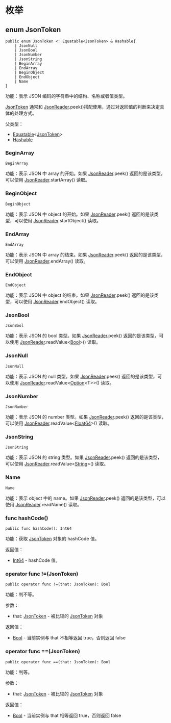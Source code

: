 # 枚举

## enum JsonToken

```cangjie
public enum JsonToken <: Equatable<JsonToken> & Hashable{
    | JsonNull
    | JsonBool
    | JsonNumber
    | JsonString
    | BeginArray
    | EndArray
    | BeginObject
    | EndObject
    | Name
}
```

功能：表示 JSON 编码的字符串中的结构、名称或者值类型。

[JsonToken](encoding_json_stream_package_enums.md#enum-jsontoken) 通常和 [JsonReader](encoding_json_stream_package_classes.md#class-jsonreader).peek()搭配使用，通过对返回值的判断来决定具体的处理方式。

父类型：

- [Equatable](../../../std/core/core_package_api/core_package_interfaces.md#interface-equatablet)\<[JsonToken](#enum-jsontoken)>
- [Hashable](../../../std/core/core_package_api/core_package_interfaces.md#interface-hashable)

### BeginArray

```cangjie
BeginArray
```

功能：表示 JSON 中 array 的开始。如果 [JsonReader](encoding_json_stream_package_classes.md#class-jsonreader).peek() 返回的是该类型，可以使用 [JsonReader](encoding_json_stream_package_classes.md#class-jsonreader).startArray() 读取。

### BeginObject

```cangjie
BeginObject
```

功能：表示 JSON 中 object 的开始。如果 [JsonReader](encoding_json_stream_package_classes.md#class-jsonreader).peek() 返回的是该类型，可以使用 [JsonReader](encoding_json_stream_package_classes.md#class-jsonreader).startObject() 读取。

### EndArray

```cangjie
EndArray
```

功能：表示 JSON 中 array 的结束。如果 [JsonReader](encoding_json_stream_package_classes.md#class-jsonreader).peek() 返回的是该类型，可以使用 [JsonReader](encoding_json_stream_package_classes.md#class-jsonreader).endArray() 读取。

### EndObject

```cangjie
EndObject
```

功能：表示 JSON 中 object 的结束。如果 [JsonReader](encoding_json_stream_package_classes.md#class-jsonreader).peek() 返回的是该类型，可以使用 [JsonReader](encoding_json_stream_package_classes.md#class-jsonreader).endObject() 读取。

### JsonBool

```cangjie
JsonBool
```

功能：表示 JSON 的 bool 类型。如果 [JsonReader](encoding_json_stream_package_classes.md#class-jsonreader).peek() 返回的是该类型，可以使用 [JsonReader](encoding_json_stream_package_classes.md#class-jsonreader).readValue\<[Bool](../../../std/core/core_package_api/core_package_intrinsics.md#bool)>() 读取。

### JsonNull

```cangjie
JsonNull
```

功能：表示 JSON 的 null 类型。如果 [JsonReader](encoding_json_stream_package_classes.md#class-jsonreader).peek() 返回的是该类型，可以使用 [JsonReader](encoding_json_stream_package_classes.md#class-jsonreader).readValue\<[Option](../../../std/core/core_package_api/core_package_enums.md#enum-optiont)\<T>>() 读取。

### JsonNumber

```cangjie
JsonNumber
```

功能：表示 JSON 的 number 类型。如果 [JsonReader](encoding_json_stream_package_classes.md#class-jsonreader).peek() 返回的是该类型，可以使用 [JsonReader](encoding_json_stream_package_classes.md#class-jsonreader).readValue\<[Float64](../../../std/core/core_package_api/core_package_intrinsics.md#float64)>() 读取。

### JsonString

```cangjie
JsonString
```

功能：表示 JSON 的 string 类型。如果 [JsonReader](encoding_json_stream_package_classes.md#class-jsonreader).peek() 返回的是该类型，可以使用 [JsonReader](encoding_json_stream_package_classes.md#class-jsonreader).readValue\<[String](../../../std/core/core_package_api/core_package_structs.md#struct-string)>() 读取。

### Name

```cangjie
Name
```

功能：表示 object 中的 name。如果 [JsonReader](encoding_json_stream_package_classes.md#class-jsonreader).peek() 返回的是该类型，可以使用 [JsonReader](encoding_json_stream_package_classes.md#class-jsonreader).readName() 读取。

### func hashCode()

```cangjie
public func hashCode(): Int64
```

功能：获取 [JsonToken](encoding_json_stream_package_enums.md#enum-jsontoken) 对象的 hashCode 值。

返回值：

- [Int64](../../../std/core/core_package_api/core_package_intrinsics.md#int64) - hashCode 值。

### operator func !=(JsonToken)

```cangjie
public operator func !=(that: JsonToken): Bool
```

功能：判不等。

参数：

- that: [JsonToken](encoding_json_stream_package_enums.md#enum-jsontoken) - 被比较的 [JsonToken](encoding_json_stream_package_enums.md#enum-jsontoken) 对象

返回值：

- [Bool](../../../std/core/core_package_api/core_package_intrinsics.md#bool) - 当前实例与 that 不相等返回 true，否则返回 false

### operator func ==(JsonToken)

```cangjie
public operator func ==(that: JsonToken): Bool
```

功能：判等。

参数：

- that: [JsonToken](encoding_json_stream_package_enums.md#enum-jsontoken) - 被比较的 [JsonToken](encoding_json_stream_package_enums.md#enum-jsontoken) 对象

返回值：

- [Bool](../../../std/core/core_package_api/core_package_intrinsics.md#bool) - 当前实例与 that 相等返回 true，否则返回 false
